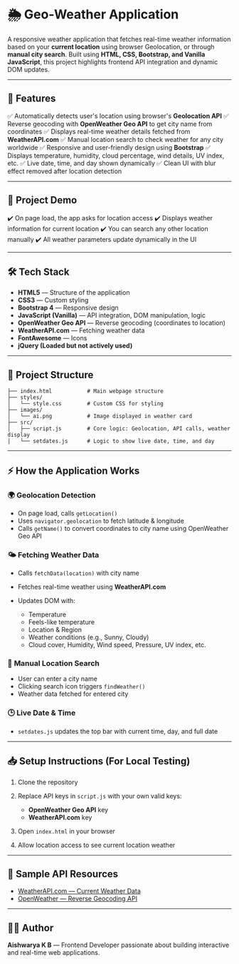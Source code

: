 
# **🌦️ Geo-Weather Application**

A responsive weather application that fetches real-time weather information based on your **current location** using browser Geolocation, or through **manual city search**. Built using **HTML, CSS, Bootstrap, and Vanilla JavaScript**, this project highlights frontend API integration and dynamic DOM updates.

---

## **📌 Features**

✅ Automatically detects user's location using browser's **Geolocation API**
✅ Reverse geocoding with **OpenWeather Geo API** to get city name from coordinates
✅ Displays real-time weather details fetched from **WeatherAPI.com**
✅ Manual location search to check weather for any city worldwide
✅ Responsive and user-friendly design using **Bootstrap**
✅ Displays temperature, humidity, cloud percentage, wind details, UV index, etc.
✅ Live date, time, and day shown dynamically
✅ Clean UI with blur effect removed after location detection

---

## **🚀 Project Demo**

✔️ On page load, the app asks for location access
✔️ Displays weather information for current location
✔️ You can search any other location manually
✔️ All weather parameters update dynamically in the UI

---

## **🛠️ Tech Stack**

* **HTML5** — Structure of the application
* **CSS3** — Custom styling
* **Bootstrap 4** — Responsive design
* **JavaScript (Vanilla)** — API integration, DOM manipulation, logic
* **OpenWeather Geo API** — Reverse geocoding (coordinates to location)
* **WeatherAPI.com** — Fetching weather data
* **FontAwesome** — Icons
* **jQuery (Loaded but not actively used)**

---

## **📂 Project Structure**

```
├── index.html           # Main webpage structure
├── styles/
│   └── style.css        # Custom CSS for styling
├── images/
│   └── ai.png           # Image displayed in weather card
├── src/
│   ├── script.js        # Core logic: Geolocation, API calls, weather display
│   └── setdates.js      # Logic to show live date, time, and day
```

---

## **⚡ How the Application Works**

### 🌍 **Geolocation Detection**

* On page load, calls `getLocation()`
* Uses `navigator.geolocation` to fetch latitude & longitude
* Calls `getName()` to convert coordinates to city name using OpenWeather Geo API

### 🌤️ **Fetching Weather Data**

* Calls `fetchData(location)` with city name
* Fetches real-time weather using **WeatherAPI.com**
* Updates DOM with:

  * Temperature
  * Feels-like temperature
  * Location & Region
  * Weather conditions (e.g., Sunny, Cloudy)
  * Cloud cover, Humidity, Wind speed, Pressure, UV index, etc.

### 🔎 **Manual Location Search**

* User can enter a city name
* Clicking search icon triggers `findWeather()`
* Weather data fetched for entered city

### 🕒 **Live Date & Time**

* `setdates.js` updates the top bar with current time, day, and full date
---

## **📥 Setup Instructions (For Local Testing)**

1. Clone the repository
2. Replace API keys in `script.js` with your own valid keys:

   * **OpenWeather Geo API** key
   * **WeatherAPI.com** key
3. Open `index.html` in your browser
4. Allow location access to see current location weather

---

## **🔑 Sample API Resources**

* [WeatherAPI.com — Current Weather Data](https://www.weatherapi.com/)
* [OpenWeather — Reverse Geocoding API](https://openweathermap.org/api/geocoding-api)

---

## **🧑‍💻 Author**

**Aishwarya K B** — Frontend Developer passionate about building interactive and real-time web applications.


